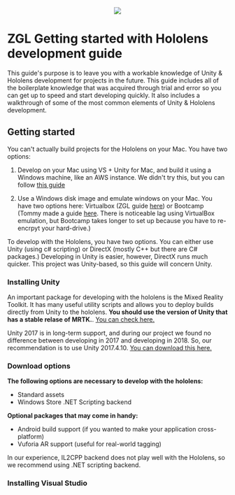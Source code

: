 <div style="text-align:center"><img src ="https://zerogravitylabs.ca/wp-content/uploads/2017/03/WEB_LOGO_WHITE_TEXT.png"/></div>


# ZGL Getting started with Hololens development guide

This guide's purpose is to leave you with a workable knowledge of Unity & Hololens development for projects in the future. This guide includes all of the boilerplate knowledge that was acquired through trial and error so you can get up to speed and start developing quickly. It also includes a walkthrough of some of the most common elements of Unity & Hololens development.

## Getting started

You can't actually build projects for the Hololens on your Mac. You have two options:

1. Develop on your Mac using VS + Unity for Mac, and build it using a Windows machine, like an AWS instance. We didn't try this, but you can follow [this guide](https://www.quora.com/Can-I-setup-a-Microsoft-Hololens-development-environment-on-a-Mac.)

2. Use a Windows disk image and emulate windows on your Mac. You have two options here: Virtualbox (ZGL guide [here](https://www.google.com)) or Bootcamp (Tommy made a guide [here](https://www.google.com). There is noticeable lag using VirtualBox emulation, but Bootcamp takes longer to set up because you have to re-encrpyt your hard-drive.)

To develop with the Hololens, you have two options. You can either use Unity (using c# scripting) or DirectX (mostly C++ but there are C# packages.) Developing in Unity is easier, however, DirectX runs much quicker. This project was Unity-based, so this guide will concern Unity.

### Installing Unity

An important package for developing with the hololens is the Mixed Reality Toolkit. It has many useful utility scripts and allows you to deploy builds directly from Unity to the hololens. **You should use the version of Unity that has a stable relase of MRTK.**. [You can check here.](https://github.com/Microsoft/MixedRealityToolkit-Unity/releases) 

Unity 2017 is in long-term support, and during our project we found no difference between developing in 2017 and developing in 2018. So, our recommendation is to use Unity 2017.4.10. [You can download this here.](https://unity3d.com/get-unity/download/archive) 

### Download options

**The following options are necessary to develop with the hololens:**

- Standard assets                                   
- Windows Store .NET Scripting backend

**Optional packages that may come in handy:**

- Android build support (if you wanted to make your application cross-platform)
- Vuforia AR support (useful for real-world tagging)

In our experience, IL2CPP backend does not play well with the Hololens, so we recommend using .NET scripting backend.

### Installing Visual Studio





